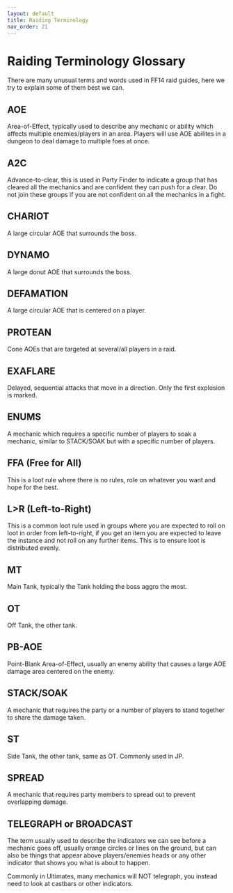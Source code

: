 ```yaml
---
layout: default
title: Raiding Terminology
nav_order: 21
---
```


# Raiding Terminology Glossary

There are many unusual terms and words used in FF14 raid guides, here we try to explain some of them best we can.

## AOE
Area-of-Effect, typically used to describe any mechanic or ability which affects multiple enemies/players in an area. Players will use AOE abilites in a dungeon to deal damage to multiple foes at once.

## A2C
Advance-to-clear, this is used in Party Finder to indicate a group that has cleared all the mechanics and are confident they can push for a clear. Do not join these groups if you are not confident on all the mechanics in a fight.

## CHARIOT
A large circular AOE that surrounds the boss.

## DYNAMO
A large donut AOE that surrounds the boss.

## DEFAMATION
A large circular AOE that is centered on a player. 

## PROTEAN
Cone AOEs that are targeted at several/all players in a raid.

## EXAFLARE
Delayed, sequential attacks that move in a direction. Only the first explosion is marked.

## ENUMS
A mechanic which requires a specific number of players to soak a mechanic, similar to STACK/SOAK but with a specific number of players.

## FFA (Free for All)
This is a loot rule where there is no rules, role on whatever you want and hope for the best.

## L>R (Left-to-Right)
This is a common loot rule used in groups where you are expected to roll on loot in order from left-to-right, if you get an item you are expected to leave the instance and not roll on any further items. This is to ensure loot is distributed evenly.

## MT
Main Tank, typically the Tank holding the boss aggro the most.

## OT
Off Tank, the other tank.

## PB-AOE
Point-Blank Area-of-Effect, usually an enemy ability that causes a large AOE damage area centered on the enemy.

## STACK/SOAK
A mechanic that requires the party or a number of players to stand together to share the damage taken.

## ST
Side Tank, the other tank, same as OT. Commonly used in JP.

## SPREAD
A mechanic that requires party members to spread out to prevent overlapping damage.

## TELEGRAPH or BROADCAST
The term usually used to describe the indicators we can see before a mechanic goes off, usually orange circles or lines on the ground, but can also be things that appear above players/enemies heads or any other indicator that shows you what is about to happen.

Commonly in Ultimates, many mechanics will NOT telegraph, you instead need to look at castbars or other indicators.

